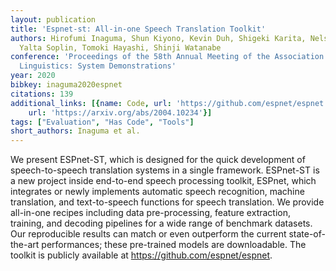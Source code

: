 ```yaml
---
layout: publication
title: 'Espnet-st: All-in-one Speech Translation Toolkit'
authors: Hirofumi Inaguma, Shun Kiyono, Kevin Duh, Shigeki Karita, Nelson Enrique
  Yalta Soplin, Tomoki Hayashi, Shinji Watanabe
conference: 'Proceedings of the 58th Annual Meeting of the Association for Computational
  Linguistics: System Demonstrations'
year: 2020
bibkey: inaguma2020espnet
citations: 139
additional_links: [{name: Code, url: 'https://github.com/espnet/espnet'}, {name: Paper,
    url: 'https://arxiv.org/abs/2004.10234'}]
tags: ["Evaluation", "Has Code", "Tools"]
short_authors: Inaguma et al.
---
```

We present ESPnet-ST, which is designed for the quick development of
speech-to-speech translation systems in a single framework. ESPnet-ST is a new
project inside end-to-end speech processing toolkit, ESPnet, which integrates
or newly implements automatic speech recognition, machine translation, and
text-to-speech functions for speech translation. We provide all-in-one recipes
including data pre-processing, feature extraction, training, and decoding
pipelines for a wide range of benchmark datasets. Our reproducible results can
match or even outperform the current state-of-the-art performances; these
pre-trained models are downloadable. The toolkit is publicly available at
https://github.com/espnet/espnet.